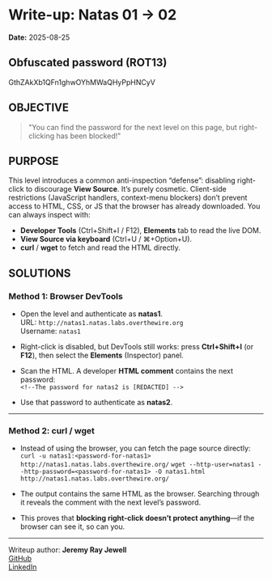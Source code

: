 # Write-up: Natas 01 → 02  
**Date:** 2025-08-25  

## Obfuscated password (ROT13)

GthZAkXb1QFn1ghwOYhMWaQHyPpHNCyV

## OBJECTIVE

> "You can find the password for the next level on this page, but right-clicking has been blocked!"

## PURPOSE ##

This level introduces a common anti-inspection “defense”: disabling right-click to discourage **View Source**. It’s purely cosmetic. Client-side restrictions (JavaScript handlers, context-menu blockers) don’t prevent access to HTML, CSS, or JS that the browser has already downloaded. You can always inspect with:
- **Developer Tools** (Ctrl+Shift+I / F12), **Elements** tab to read the live DOM.  
- **View Source via keyboard** (Ctrl+U / ⌘+Option+U).  
- **curl** / **wget** to fetch and read the HTML directly.

## SOLUTIONS ##

### Method 1: Browser DevTools
- Open the level and authenticate as **natas1**.  
  URL: `http://natas1.natas.labs.overthewire.org`  
  Username: `natas1`  

- Right-click is disabled, but DevTools still works: press **Ctrl+Shift+I** (or **F12**), then select the **Elements** (Inspector) panel.  

- Scan the HTML. A developer **HTML comment** contains the next password:  
  `<!--The password for natas2 is [REDACTED] -->`  

- Use that password to authenticate as **natas2**.  

---

### Method 2: curl / wget
- Instead of using the browser, you can fetch the page source directly:  
    `curl -u natas1:<password-for-natas1> http://natas1.natas.labs.overthewire.org/` 
    `wget --http-user=natas1 --http-password=<password-for-natas1> -O natas1.html http://natas1.natas.labs.overthewire.org/`   

- The output contains the same HTML as the browser. Searching through it reveals the comment with the next level’s password.  

- This proves that **blocking right-click doesn’t protect anything**—if the browser can see it, so can you.  

___

Writeup author: **Jeremy Ray Jewell**  
[GitHub](https://github.com/jeremyrayjewell)  
[LinkedIn](https://www.linkedin.com/in/jeremyrayjewell)
